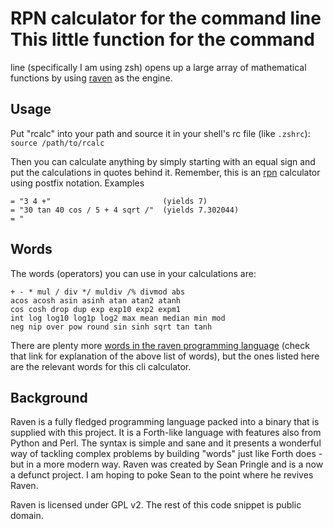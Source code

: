 # RPN calculator for the command line This little function for the command
line (specifically I am using zsh) opens up a large array of mathematical
functions by using
[raven](https://web.archive.org/web/20070828224224/http://mythago.net/language.html)
as the engine.

## Usage
Put "rcalc" into your path and source it in your shell's rc file (like
`.zshrc`): `source /path/to/rcalc`

Then you can calculate anything by simply starting with an equal sign and put
the calculations in quotes behind it. Remember, this is an
[rpn](ihttps://en.wikipedia.org/wiki/Reverse_Polish_notation) calculator using
postfix notation. Examples

```
= "3 4 +"                         (yields 7)
= "30 tan 40 cos / 5 + 4 sqrt /"  (yields 7.302044)
= "
```

## Words
The words (operators) you can use in your calculations are:

```
+ - * mul / div */ muldiv /% divmod abs 
acos acosh asin asinh atan atan2 atanh 
cos cosh drop dup exp exp10 exp2 expm1 
int log log10 log1p log2 max mean median min mod
neg nip over pow round sin sinh sqrt tan tanh
```

There are plenty more [words in the raven programming
language](https://web.archive.org/web/20070828225150/http://mythago.net/manual.html)
(check that link for explanation of the above list of words), but the ones
listed here are the relevant words for this cli calculator.

## Background
Raven is a fully fledged programming language packed into a binary that is
supplied with this project. It is a Forth-like language with features also
from Python and Perl. The syntax is simple and sane and it presents a
wonderful way of tackling complex problems by building "words" just like Forth
does - but in a more modern way. Raven was created by Sean Pringle and is a 
now a defunct project. I am hoping to poke Sean to the point where he revives
Raven.

Raven is licensed under GPL v2. The rest of this code snippet is public
domain.
